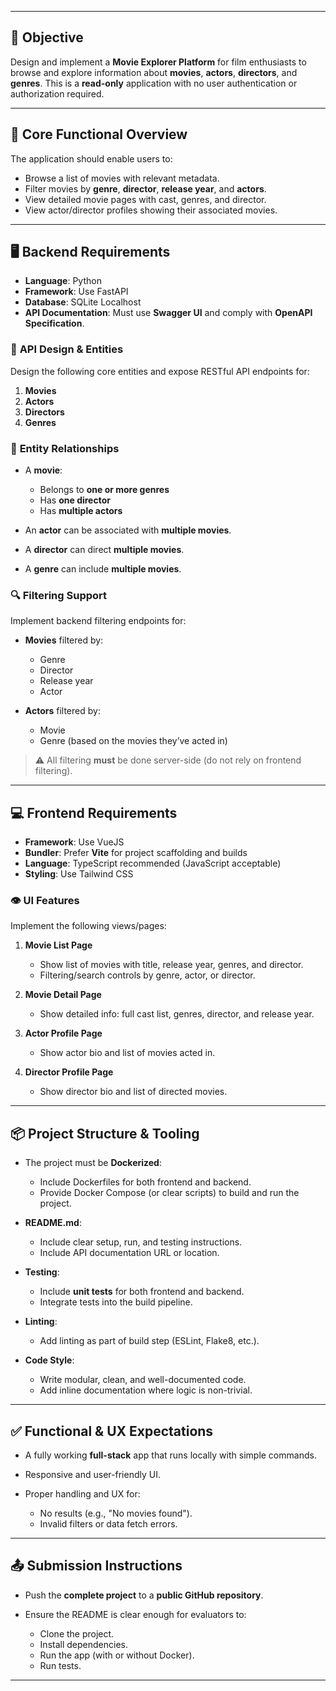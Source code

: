 
---

## 🎯 **Objective**

Design and implement a **Movie Explorer Platform** for film enthusiasts to browse and explore information about **movies**, **actors**, **directors**, and **genres**. This is a **read-only** application with no user authentication or authorization required.

---

## 🧠 **Core Functional Overview**

The application should enable users to:

* Browse a list of movies with relevant metadata.
* Filter movies by **genre**, **director**, **release year**, and **actors**.
* View detailed movie pages with cast, genres, and director.
* View actor/director profiles showing their associated movies.

---

## 🖥️ **Backend Requirements**

* **Language**: Python
* **Framework**: Use FastAPI
* **Database**: SQLite Localhost
* **API Documentation**: Must use **Swagger UI** and comply with **OpenAPI Specification**.

### 🔧 **API Design & Entities**

Design the following core entities and expose RESTful API endpoints for:

1. **Movies**
2. **Actors**
3. **Directors**
4. **Genres**

### 🔗 **Entity Relationships**

* A **movie**:

  * Belongs to **one or more genres**
  * Has **one director**
  * Has **multiple actors**
* An **actor** can be associated with **multiple movies**.
* A **director** can direct **multiple movies**.
* A **genre** can include **multiple movies**.

### 🔍 **Filtering Support**

Implement backend filtering endpoints for:

* **Movies** filtered by:

  * Genre
  * Director
  * Release year
  * Actor

* **Actors** filtered by:

  * Movie
  * Genre (based on the movies they’ve acted in)

> ⚠️ All filtering **must** be done server-side (do not rely on frontend filtering).

---

## 💻 **Frontend Requirements**

* **Framework**: Use VueJS
* **Bundler**: Prefer **Vite** for project scaffolding and builds
* **Language**: TypeScript recommended (JavaScript acceptable)
* **Styling**: Use Tailwind CSS

### 👁️ **UI Features**

Implement the following views/pages:

1. **Movie List Page**

   * Show list of movies with title, release year, genres, and director.
   * Filtering/search controls by genre, actor, or director.

2. **Movie Detail Page**

   * Show detailed info: full cast list, genres, director, and release year.

3. **Actor Profile Page**

   * Show actor bio and list of movies acted in.

4. **Director Profile Page**

   * Show director bio and list of directed movies.

---

## 📦 **Project Structure & Tooling**

* The project must be **Dockerized**:

  * Include Dockerfiles for both frontend and backend.
  * Provide Docker Compose (or clear scripts) to build and run the project.

* **README.md**:

  * Include clear setup, run, and testing instructions.
  * Include API documentation URL or location.

* **Testing**:

  * Include **unit tests** for both frontend and backend.
  * Integrate tests into the build pipeline.

* **Linting**:

  * Add linting as part of build step (ESLint, Flake8, etc.).

* **Code Style**:

  * Write modular, clean, and well-documented code.
  * Add inline documentation where logic is non-trivial.

---

## ✅ **Functional & UX Expectations**

* A fully working **full-stack** app that runs locally with simple commands.
* Responsive and user-friendly UI.
* Proper handling and UX for:

  * No results (e.g., "No movies found").
  * Invalid filters or data fetch errors.

---

## 📤 **Submission Instructions**

* Push the **complete project** to a **public GitHub repository**.
* Ensure the README is clear enough for evaluators to:

  * Clone the project.
  * Install dependencies.
  * Run the app (with or without Docker).
  * Run tests.

---
